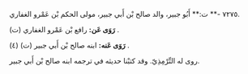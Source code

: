 ٧٢٧٥ -** ت:** أَبُو جبير، والد صالح بْن أَبي جبير، مولى الحكم بْن عَمْرو الغفاري.

**رَوَى عَن:** رافع بْن عَمْرو الغفاري (ت) .

**رَوَى عَنه:** ابنه صالح بْن أَبي جبير (ت) (٤) .

روى له التِّرْمِذِيّ. وقد كتبْنا حديثه في ترجمه ابنه صالح بْن أَبي جبير.